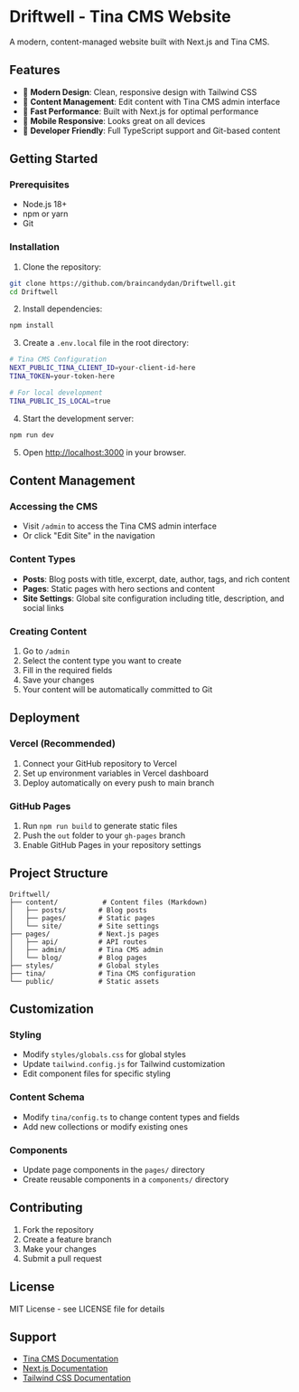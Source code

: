 # Driftwell - Tina CMS Website

A modern, content-managed website built with Next.js and Tina CMS.

## Features

- 🎨 **Modern Design**: Clean, responsive design with Tailwind CSS
- 📝 **Content Management**: Edit content with Tina CMS admin interface
- 🚀 **Fast Performance**: Built with Next.js for optimal performance
- 📱 **Mobile Responsive**: Looks great on all devices
- 🔧 **Developer Friendly**: Full TypeScript support and Git-based content

## Getting Started

### Prerequisites

- Node.js 18+ 
- npm or yarn
- Git

### Installation

1. Clone the repository:
```bash
git clone https://github.com/braincandydan/Driftwell.git
cd Driftwell
```

2. Install dependencies:
```bash
npm install
```

3. Create a `.env.local` file in the root directory:
```bash
# Tina CMS Configuration
NEXT_PUBLIC_TINA_CLIENT_ID=your-client-id-here
TINA_TOKEN=your-token-here

# For local development
TINA_PUBLIC_IS_LOCAL=true
```

4. Start the development server:
```bash
npm run dev
```

5. Open [http://localhost:3000](http://localhost:3000) in your browser.

## Content Management

### Accessing the CMS

- Visit `/admin` to access the Tina CMS admin interface
- Or click "Edit Site" in the navigation

### Content Types

- **Posts**: Blog posts with title, excerpt, date, author, tags, and rich content
- **Pages**: Static pages with hero sections and content
- **Site Settings**: Global site configuration including title, description, and social links

### Creating Content

1. Go to `/admin`
2. Select the content type you want to create
3. Fill in the required fields
4. Save your changes
5. Your content will be automatically committed to Git

## Deployment

### Vercel (Recommended)

1. Connect your GitHub repository to Vercel
2. Set up environment variables in Vercel dashboard
3. Deploy automatically on every push to main branch

### GitHub Pages

1. Run `npm run build` to generate static files
2. Push the `out` folder to your `gh-pages` branch
3. Enable GitHub Pages in your repository settings

## Project Structure

```
Driftwell/
├── content/           # Content files (Markdown)
│   ├── posts/        # Blog posts
│   ├── pages/        # Static pages
│   └── site/         # Site settings
├── pages/            # Next.js pages
│   ├── api/          # API routes
│   ├── admin/        # Tina CMS admin
│   └── blog/         # Blog pages
├── styles/           # Global styles
├── tina/             # Tina CMS configuration
└── public/           # Static assets
```

## Customization

### Styling

- Modify `styles/globals.css` for global styles
- Update `tailwind.config.js` for Tailwind customization
- Edit component files for specific styling

### Content Schema

- Modify `tina/config.ts` to change content types and fields
- Add new collections or modify existing ones

### Components

- Update page components in the `pages/` directory
- Create reusable components in a `components/` directory

## Contributing

1. Fork the repository
2. Create a feature branch
3. Make your changes
4. Submit a pull request

## License

MIT License - see LICENSE file for details

## Support

- [Tina CMS Documentation](https://tina.io/docs/)
- [Next.js Documentation](https://nextjs.org/docs)
- [Tailwind CSS Documentation](https://tailwindcss.com/docs)